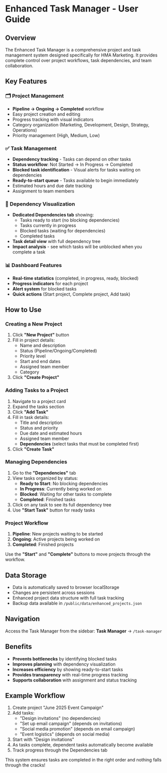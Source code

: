 # Enhanced Task Manager - User Guide

## Overview
The Enhanced Task Manager is a comprehensive project and task management system designed specifically for HMA Marketing. It provides complete control over project workflows, task dependencies, and team collaboration.

## Key Features

### 🗂️ **Project Management**
- **Pipeline → Ongoing → Completed** workflow
- Easy project creation and editing
- Progress tracking with visual indicators
- Category organization (Marketing, Development, Design, Strategy, Operations)
- Priority management (High, Medium, Low)

### ✅ **Task Management**
- **Dependency tracking** - Tasks can depend on other tasks
- **Status workflow**: Not Started → In Progress → Completed
- **Blocked task identification** - Visual alerts for tasks waiting on dependencies
- **Ready-to-start queue** - Tasks available to begin immediately
- Estimated hours and due date tracking
- Assignment to team members

### 🔗 **Dependency Visualization**
- **Dedicated Dependencies tab** showing:
  - Tasks ready to start (no blocking dependencies)
  - Tasks currently in progress
  - Blocked tasks (waiting for dependencies)
  - Completed tasks
- **Task detail view** with full dependency tree
- **Impact analysis** - see which tasks will be unblocked when you complete a task

### 📊 **Dashboard Features**
- **Real-time statistics** (completed, in progress, ready, blocked)
- **Progress indicators** for each project
- **Alert system** for blocked tasks
- **Quick actions** (Start project, Complete project, Add task)

## How to Use

### Creating a New Project
1. Click **"New Project"** button
2. Fill in project details:
   - Name and description
   - Status (Pipeline/Ongoing/Completed)
   - Priority level
   - Start and end dates
   - Assigned team member
   - Category
3. Click **"Create Project"**

### Adding Tasks to a Project
1. Navigate to a project card
2. Expand the tasks section
3. Click **"Add Task"**
4. Fill in task details:
   - Title and description
   - Status and priority
   - Due date and estimated hours
   - Assigned team member
   - **Dependencies** (select tasks that must be completed first)
5. Click **"Create Task"**

### Managing Dependencies
1. Go to the **"Dependencies"** tab
2. View tasks organized by status:
   - **Ready to Start**: No blocking dependencies
   - **In Progress**: Currently being worked on
   - **Blocked**: Waiting for other tasks to complete
   - **Completed**: Finished tasks
3. Click on any task to see its full dependency tree
4. Use **"Start Task"** button for ready tasks

### Project Workflow
1. **Pipeline**: New projects waiting to be started
2. **Ongoing**: Active projects being worked on
3. **Completed**: Finished projects

Use the **"Start"** and **"Complete"** buttons to move projects through the workflow.

## Data Storage
- Data is automatically saved to browser localStorage
- Changes are persistent across sessions
- Enhanced project data structure with full task tracking
- Backup data available in `/public/data/enhanced_projects.json`

## Navigation
Access the Task Manager from the sidebar: **Task Manager** → `/task-manager`

## Benefits
- **Prevents bottlenecks** by identifying blocked tasks
- **Improves planning** with dependency visualization
- **Increases efficiency** by showing ready-to-start tasks
- **Provides transparency** with real-time progress tracking
- **Supports collaboration** with assignment and status tracking

## Example Workflow
1. Create project "June 2025 Event Campaign"
2. Add tasks:
   - "Design invitations" (no dependencies)
   - "Set up email campaign" (depends on invitations)
   - "Social media promotion" (depends on email campaign)
   - "Event logistics" (depends on social media)
3. Start with "Design invitations"
4. As tasks complete, dependent tasks automatically become available
5. Track progress through the Dependencies tab

This system ensures tasks are completed in the right order and nothing falls through the cracks!